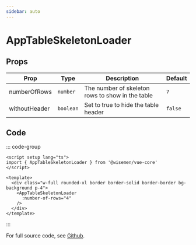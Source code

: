 ```yaml
---
sidebar: auto
---
```



# AppTableSkeletonLoader
<script setup>
import AppTableSkeletonLoaderPlayground from './AppTableSkeletonLoaderPlayground.vue'
</script>

<AppTableSkeletonLoaderPlayground />

## Props

| Prop         | Type    | Description                                      | Default |
| ------------ | ------- | ------------------------------------------------ | ------- |
| numberOfRows |`number` | The number of skeleton rows to show in the table |   `7`   |
| withoutHeader|`boolean`| Set to true to hide the table header             | `false` |

## Code

::: code-group
```vue [Usage]
<script setup lang="ts">
import { AppTableSkeletonLoader } from '@wisemen/vue-core'
</script>
  
<template>
  <div class="w-full rounded-xl border border-solid border-border bg-background p-4">
    <AppTableSkeletonLoader
      :number-of-rows="4"
    />
  </div>
</template>
```
:::

For full source code, see [Github](https://github.com/wisemen-digital/vue-core/blob/main/packages/components/src/components/table/AppTableSkeletonLoader.vue).
